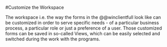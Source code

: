 #Customize the Workspace

The workspace i.e. the way the forms in the @@winclientfull look like can be customized in order to serve specific needs - of a particular business process, a particular role or just a preference of a user. 
Those customized forms can be saved in so-called Views, which can be easily selected and switched during the work with the programs.
